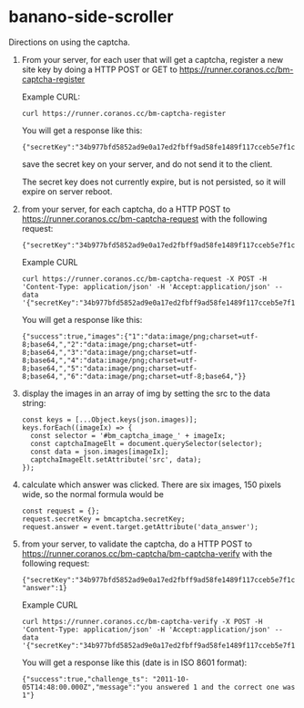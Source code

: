 # banano-side-scroller

Directions on using the captcha.

1.  From your server, for each user that will get a captcha, register a new site key by doing a HTTP POST or GET to <https://runner.coranos.cc/bm-captcha-register>

    Example CURL:

        curl https://runner.coranos.cc/bm-captcha-register

    You will get a response like this:

        {"secretKey":"34b977bfd5852ad9e0a17ed2fbff9ad58fe1489f117cceb5e7f1c0bf4fe6625d"}

    save the secret key on your server, and do not send it to the client.

    The secret key does not currently expire, but is not persisted, so it will expire on server reboot.

2.  from your server, for each captcha, do a HTTP POST to <https://runner.coranos.cc/bm-captcha-request> with the following request:

        {"secretKey":"34b977bfd5852ad9e0a17ed2fbff9ad58fe1489f117cceb5e7f1c0bf4fe6625d"}

    Example CURL

        curl https://runner.coranos.cc/bm-captcha-request -X POST -H 'Content-Type: application/json' -H 'Accept:application/json' --data '{"secretKey":"34b977bfd5852ad9e0a17ed2fbff9ad58fe1489f117cceb5e7f1c0bf4fe6625d"}'

    You will get a response like this:

        {"success":true,"images":{"1":"data:image/png;charset=utf-8;base64,","2":"data:image/png;charset=utf-8;base64,","3":"data:image/png;charset=utf-8;base64,","4":"data:image/png;charset=utf-8;base64,","5":"data:image/png;charset=utf-8;base64,","6":"data:image/png;charset=utf-8;base64,"}}

3.  display the images in an array of img by setting the src to the data string:

        const keys = [...Object.keys(json.images)];
        keys.forEach((imageIx) => {
          const selector = '#bm_captcha_image_' + imageIx;
          const captchaImageElt = document.querySelector(selector);
          const data = json.images[imageIx];
          captchaImageElt.setAttribute('src', data);
        });

4.  calculate which answer was clicked. There are six images, 150 pixels wide, so the normal formula would be

        const request = {};
        request.secretKey = bmcaptcha.secretKey;
        request.answer = event.target.getAttribute('data_answer');

5.  from your server, to validate the captcha, do a HTTP POST to <https://runner.coranos.cc/bm-captcha/bm-captcha-verify> with the following request:

        {"secretKey":"34b977bfd5852ad9e0a17ed2fbff9ad58fe1489f117cceb5e7f1c0bf4fe6625d", "answer":1}

    Example CURL

        curl https://runner.coranos.cc/bm-captcha-verify -X POST -H 'Content-Type: application/json' -H 'Accept:application/json' --data '{"secretKey":"34b977bfd5852ad9e0a17ed2fbff9ad58fe1489f117cceb5e7f1c0bf4fe6625d","answer":1}'

    You will get a response like this (date is in ISO 8601 format):

        {"success":true,"challenge_ts": "2011-10-05T14:48:00.000Z","message":"you answered 1 and the correct one was 1"}
